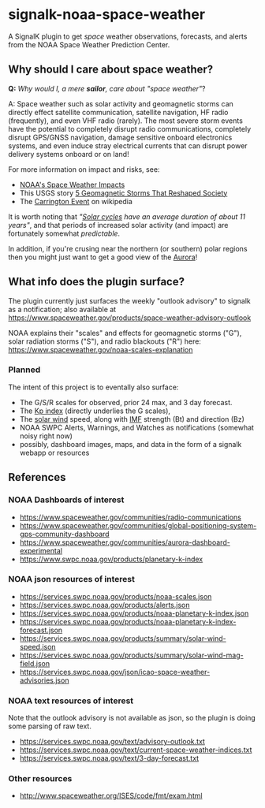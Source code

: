 # signalk-noaa-space-weather

A SignalK plugin to get *space* weather observations, forecasts, and alerts from the NOAA Space Weather Prediction Center.

## Why should I care about space weather?

**Q:** *Why would I, a mere **sailor**, care about "space weather"*?

A: Space weather such as solar activity and geomagnetic storms can directly effect satellite communication, satellite navigation, HF radio (frequently), and even VHF radio (rarely).  The most severe storm events have the potential to completely disrupt radio communications, completely disrupt GPS/GNSS navigation, damage sensitive onboard electronics systems, and even induce stray electrical currents that can disrupt power delivery systems onboard or on land!

For more information on impact and risks, see:

* [NOAA's Space Weather Impacts](https://www.spaceweather.gov/impacts)
* This USGS story [5 Geomagnetic Storms That Reshaped Society](https://www.usgs.gov/news/featured-story/5-geomagnetic-storms-reshaped-society)
* The [Carrington Event](https://en.wikipedia.org/wiki/Carrington_Event) on wikipedia

It is worth noting that *"[Solar cycles](https://en.wikipedia.org/wiki/Solar_cycle) have an average duration of about 11 years"*, and that periods of increased solar activity (and impact) are fortunately somewhat *predictable*.

In addition, if you're crusing near the northern (or southern) polar regions then you might just want to get a good view of the [Aurora](https://www.spaceweather.gov/communities/aurora-dashboard-experimental)!

## What info does the plugin surface?

The plugin currently just surfaces the weekly "outlook advisory" to signalk as a notification; also available at <https://www.spaceweather.gov/products/space-weather-advisory-outlook>

NOAA explains their "scales" and effects for geomagnetic storms ("G"), solar radiation storms ("S"), and radio blackouts ("R") here: <https://www.spaceweather.gov/noaa-scales-explanation>

### Planned

The intent of this project is to eventally also surface:

* The G/S/R scales for observed, prior 24 max, and 3 day forecast.
* The [Kp index](https://en.wikipedia.org/wiki/K-index) (directly underlies the G scales),
* The [solar wind](https://en.wikipedia.org/wiki/Solar_wind) speed, along with [IMF](https://en.wikipedia.org/wiki/Interplanetary_magnetic_field) strength (Bt) and direction (Bz)
* NOAA SWPC Alerts, Warnings, and Watches as notifications (somewhat noisy right now)
* possibly, dashboard images, maps, and data in the form of a signalk webapp or resources

## References

### NOAA Dashboards of interest

* <https://www.spaceweather.gov/communities/radio-communications>
* <https://www.spaceweather.gov/communities/global-positioning-system-gps-community-dashboard>
* <https://www.spaceweather.gov/communities/aurora-dashboard-experimental>
* <https://www.swpc.noaa.gov/products/planetary-k-index>

### NOAA json resources of interest

* <https://services.swpc.noaa.gov/products/noaa-scales.json>
* <https://services.swpc.noaa.gov/products/alerts.json>
* <https://services.swpc.noaa.gov/products/noaa-planetary-k-index.json>
* <https://services.swpc.noaa.gov/products/noaa-planetary-k-index-forecast.json>
* <https://services.swpc.noaa.gov/products/summary/solar-wind-speed.json>
* <https://services.swpc.noaa.gov/products/summary/solar-wind-mag-field.json>
* <https://services.swpc.noaa.gov/json/icao-space-weather-advisories.json>

### NOAA text resources of interest

Note that the outlook advisory is not available as json, so the plugin is doing some parsing of raw text.

* <https://services.swpc.noaa.gov/text/advisory-outlook.txt>
* <https://services.swpc.noaa.gov/text/current-space-weather-indices.txt>
* <https://services.swpc.noaa.gov/text/3-day-forecast.txt>

### Other resources

* <http://www.spaceweather.org/ISES/code/fmt/exam.html>
